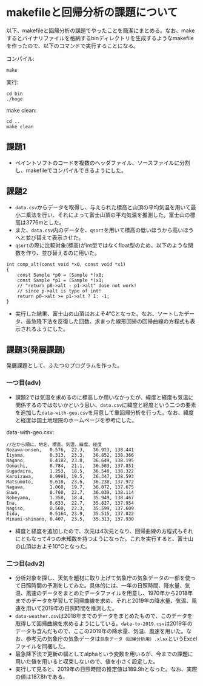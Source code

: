 # makefileと回帰分析の課題について
以下、makefileと回帰分析の課題でやったことを簡潔にまとめる。なお、makeするとバイナリファイルを格納するbinディレクトリを生成するようなmakefileを作ったので、以下のコマンドで実行することになる。

コンパイル:
```
make
```

実行:
```
cd bin
./hoge
```
make clean:
```
cd ..
make clean
```

## 課題1
- ペイントソフトのコードを複数のヘッダファイル、ソースファイルに分割し、makefileでコンパイルできるようにした。

## 課題2
- `data.csv`からデータを取得し、与えられた標高と山頂の平均気温を用いて最小二乗法を行い、それによって富士山頂の平均気温を推測した。富士山の標高は3776mとした。
- また、`data.csv`内のデータを、`qsort`を用いて標高の低いほうから高いほうへと並び替えて表示させた。
- `qsort`の際に比較対象(標高)がint型ではなくfloat型のため、以下のような関数を作り、並び替えるのに用いた。

```
int comp_alt(const void *x0, const void *x1)
{
    const Sample *p0 = (Sample *)x0;
    const Sample *p1 = (Sample *)x1;
    // "return p0->alt - p1->alt" dose not work! 
    // since p->alt is type of int!
    return p0->alt >= p1->alt ? 1: -1;
}
```

- 実行した結果、富士山の山頂はおよそ4℃となった。なお、ソートしたデータ、最急降下法を反復した回数、求まった線形回帰の回帰曲線の方程式も表示されるようにした。

## 課題3(発展課題)
発展課題として、ふたつのプログラムを作った。

### 一つ目(adv)
- 課題2では気温を求めるのに標高しか用いなかったが、緯度と経度も気温に関係するのではないかという思い、`data.csv`に緯度と経度という二つの要素を追加した`data-with-geo.csv`を用意して重回帰分析を行った。なお、緯度と経度は国土地理院のホームページを参考にした。

data-with-geo.csv:
```
//左から順に、地名、標高、気温、緯度、経度
Nozawa-onsen,   0.576,  22.3,   36.923, 138.441 
Iiyama,         0.313,  23.3,   36.852, 138.366
Nagano,         0.4182, 23.8,   36.649, 138.195
Oomachi,        0.784,  21.1,   36.503, 137.851
Sugadaira,      1.253,  18.5,   36.540, 138.322
Karuizawa,      0.9991, 19.5,   36.347, 138.593
Matsumoto,      0.610,  23.6,   36.238, 137.972
Nagawa,         1.068,  19.7,   36.072, 137.675
Suwa,           0.760,  22.7,   36.039, 138.114
Nobeyama,       1.350,  18.4,   35.949, 138.467
Ina,            0.633,  22.7,   35.827, 137.954
Nagiso,         0.560,  22.3,   35.599, 137.609
Iida,           0.5164, 23.9,   35.515, 137.822
Minami-shinano, 0.407,  23.5,   35.313, 137.930
```

- 緯度と経度を追加したので、次元は4次元となり、回帰曲線の方程式もそれにともなって4つの未知数を持つようになった。これを実行すると、富士山の山頂はおよそ10℃となった。

### 二つ目(adv2)
- 分析対象を探し、天気を題材に取り上げて気象庁の気象データの一部を使って日照時間の予測をしてみた。具体的には、一年の日照時間、降水量、気温、風速のデータをまとめたデータファイルを用意し、1970年から2018年までのデータを学習して回帰曲線を求め、それと2019年の降水量、気温、風速を用いて2019年の日照時間を推測した。
- `data-weather.csv`は2018年までのデータをまとめたもので、このデータを取得して回帰曲線を求めるようにしている。`data-to-2019.csv`は2019年のデータも含んだもので、ここの2019年の降水量、気温、風速を用いた。なお、参考元の気象庁の気象データは`気象データ（回帰分析用）.xlsx`というExcelファイルを同梱した。
- 最急降下法で更新の幅としてalphaという変数を用いるが、今までの課題に用いた値を用いると収束しないので、値を小さく設定した。
- 実行して見ると、2019年の日照時間の推定値は189.9hとなった。なお、実際の値は187.8hである。